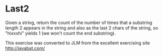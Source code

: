 
# Last2 #
Given a
string, return the count of the number of times that a substring length
2 appears in the string and also as the last 2 chars of the string, so
"hixxxhi" yields 1 (we won't count the end substring).

This exercise was converted to JLM from the excellent exercising site http://javabat.com/

